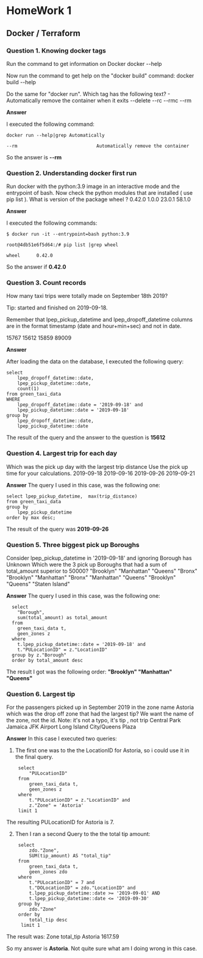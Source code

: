 # HomeWork 1
## Docker / Terraform

### Question 1. Knowing docker tags

Run the command to get information on Docker
  docker --help

Now run the command to get help on the "docker build" command:
  docker build --help

Do the same for "docker run".
Which tag has the following text? - Automatically remove the container when it exits
--delete
--rc
--rmc
--rm

**Answer**

I executed the following command:

    docker run --help|grep Automatically
  
    --rm                             Automatically remove the container

So the answer is **--rm**

### Question 2. Understanding docker first run

Run docker with the python:3.9 image in an interactive mode and the entrypoint of bash. Now check the python modules that are installed ( use pip list ).
What is version of the package wheel ?
0.42.0
1.0.0
23.0.1
58.1.0

**Answer**

I executed the following commands:

    $ docker run -it --entrypoint=bash python:3.9
  
    root@4db51e6f5d64:/# pip list |grep wheel
  
    wheel      0.42.0

So the answer if **0.42.0**

### Question 3. Count records

How many taxi trips were totally made on September 18th 2019?

Tip: started and finished on 2019-09-18.

Remember that lpep_pickup_datetime and lpep_dropoff_datetime columns are in the format timestamp (date and hour+min+sec) and not in date.

15767
15612
15859
89009

**Answer**

After loading the data on the database, I executed the following query:

    select 
    	lpep_dropoff_datetime::date,
    	lpep_pickup_datetime::date,
    	count(1)
    from green_taxi_data
    WHERE 
    	lpep_dropoff_datetime::date = '2019-09-18' and
    	lpep_pickup_datetime::date = '2019-09-18'
    group by
    	lpep_dropoff_datetime::date,
    	lpep_pickup_datetime::date

The result of the query and the answer to the question is **15612**

### Question 4. Largest trip for each day
Which was the pick up day with the largest trip distance Use the pick up time for your calculations.
2019-09-18
2019-09-16
2019-09-26
2019-09-21

**Answer**
The query I used in this case, was the following one:

    select lpep_pickup_datetime,  max(trip_distance)
    from green_taxi_data
    group by
    	lpep_pickup_datetime
    order by max desc;

The result of the query was **2019-09-26**

### Question 5. Three biggest pick up Boroughs
Consider lpep_pickup_datetime in '2019-09-18' and ignoring Borough has Unknown
Which were the 3 pick up Boroughs that had a sum of total_amount superior to 50000?
"Brooklyn" "Manhattan" "Queens"
"Bronx" "Brooklyn" "Manhattan"
"Bronx" "Manhattan" "Queens"
"Brooklyn" "Queens" "Staten Island"

**Answer**
The query I used in this case, was the following one:

      select	
      	"Borough",
      	sum(total_amount) as total_amount
      from 
      	green_taxi_data t,
      	geen_zones z
      where 
      	t.lpep_pickup_datetime::date = '2019-09-18' and
      	t."PULocationID" = z."LocationID"
      group by z."Borough"
      order by total_amount desc

The result I got was the following order: **"Brooklyn" "Manhattan" "Queens"**

### Question 6. Largest tip
For the passengers picked up in September 2019 in the zone name Astoria which was the drop off zone that had the largest tip? We want the name of the zone, not the id.
Note: it's not a typo, it's tip , not trip
Central Park
Jamaica
JFK Airport
Long Island City/Queens Plaza

**Answer**
In this case I executed two queries:
1. The first one was to the the LocationID for Astoria, so i could use it in the final query.

        select
        	"PULocationID"
        from 
        	green_taxi_data t,
        	geen_zones z
        where
        	t."PULocationID" = z."LocationID" and
        	z."Zone" = 'Astoria'
        limit 1

The resulting PULocationID for Astoria is 7.

2. Then I ran a second Query to the the total tip amount:
   
        select
        	zdo."Zone",
        	SUM(tip_amount) AS "total_tip"
        from 
        	green_taxi_data t,
        	geen_zones zdo
        where
        	t."PULocationID" = 7 and
        	t."DOLocationID" = zdo."LocationID" and
        	t.lpep_pickup_datetime::date >= '2019-09-01' AND 
        	t.lpep_pickup_datetime::date <= '2019-09-30'
        group by 
        	zdo."Zone"
        order by 
        	total_tip desc
         limit 1

The result was:
Zone	total_tip
Astoria	1617.59

So my answer is **Astoria**. Not quite sure what am I doing wrong in this case.

   
   






